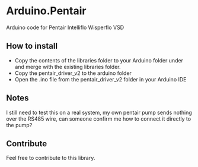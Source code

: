 # Arduino.Pentair
Arduino code for Pentair Intelliflo Wisperflo VSD

## How to install
* Copy the contents of the libraries folder to your Arduino folder under and merge with the existing libraries folder.
* Copy the pentair_driver_v2 to the arduino folder
* Open the .ino file from the pentair_driver_v2 folder in your Arduino IDE

## Notes

I still need to test this on a real system, 
my own pentair pump sends nothing over the RS485 wire, can someone confirm me how to connect it directly to the pump?

## Contribute

Feel free to contribute to this library.

